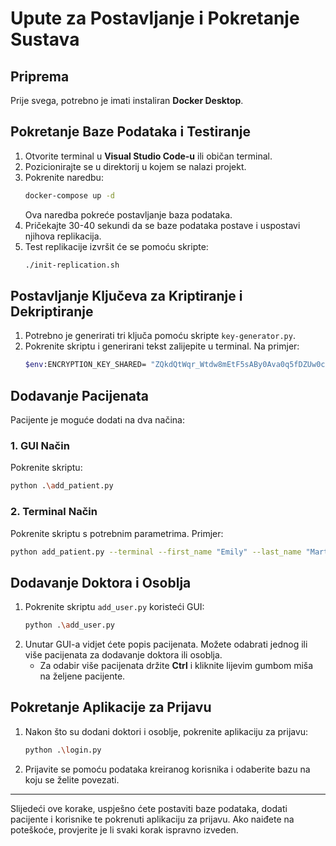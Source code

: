 # Upute za Postavljanje i Pokretanje Sustava

## Priprema
Prije svega, potrebno je imati instaliran **Docker Desktop**.

## Pokretanje Baze Podataka i Testiranje

1. Otvorite terminal u **Visual Studio Code-u** ili običan terminal.
2. Pozicionirajte se u direktorij u kojem se nalazi projekt.
3. Pokrenite naredbu:
   ```bash
   docker-compose up -d
   ```
   Ova naredba pokreće postavljanje baza podataka.
4. Pričekajte 30-40 sekundi da se baze podataka postave i uspostavi njihova replikacija.
5. Test replikacije izvršit će se pomoću skripte:
   ```bash
   ./init-replication.sh
   ```

## Postavljanje Ključeva za Kriptiranje i Dekriptiranje

1. Potrebno je generirati tri ključa pomoću skripte `key-generator.py`.
2. Pokrenite skriptu i generirani tekst zalijepite u terminal. Na primjer:
   ```bash
   $env:ENCRYPTION_KEY_SHARED= "ZQkdQtWqr_Wtdw8mEtF5sABy0Ava0q5fDZUw0c0zh_M="
   ```

## Dodavanje Pacijenata

Pacijente je moguće dodati na dva načina:

### 1. GUI Način
Pokrenite skriptu:
```bash
python .\add_patient.py
```

### 2. Terminal Način
Pokrenite skriptu s potrebnim parametrima. Primjer:
```bash
python add_patient.py --terminal --first_name "Emily" --last_name "Martin" --oib "01234567890" --dob "2002-06-18" --gender "Female" --email "emily.martin@example.com" --baza Osijek
```

## Dodavanje Doktora i Osoblja

1. Pokrenite skriptu `add_user.py` koristeći GUI:
   ```bash
   python .\add_user.py
   ```
2. Unutar GUI-a vidjet ćete popis pacijenata. Možete odabrati jednog ili više pacijenata za dodavanje doktora ili osoblja.
   - Za odabir više pacijenata držite **Ctrl** i kliknite lijevim gumbom miša na željene pacijente.

## Pokretanje Aplikacije za Prijavu

1. Nakon što su dodani doktori i osoblje, pokrenite aplikaciju za prijavu:
   ```bash
   python .\login.py
   ```
2. Prijavite se pomoću podataka kreiranog korisnika i odaberite bazu na koju se želite povezati.

---

Slijedeći ove korake, uspješno ćete postaviti baze podataka, dodati pacijente i korisnike te pokrenuti aplikaciju za prijavu. Ako naiđete na poteškoće, provjerite je li svaki korak ispravno izveden.
